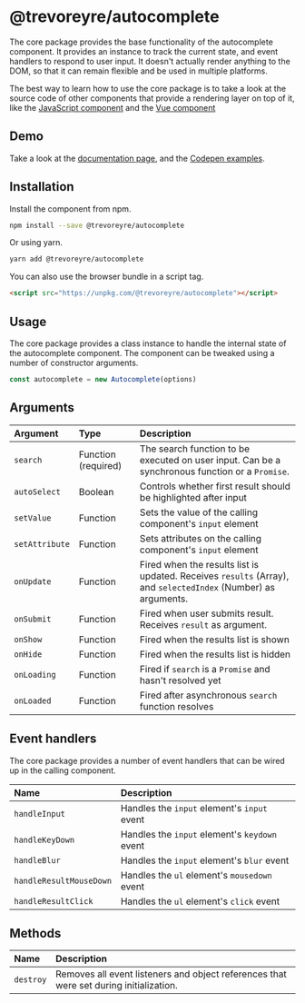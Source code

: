 # @trevoreyre/autocomplete

The core package provides the base functionality of the autocomplete component. It provides an instance to track the current state, and event handlers to respond to user input. It doesn't actually render anything to the DOM, so that it can remain flexible and be used in multiple platforms.

The best way to learn how to use the core package is to take a look at the source code of other components that provide a rendering layer on top of it, like the [JavaScript component][javascript-component] and the [Vue component][vue-component]

## Demo

Take a look at the [documentation page](https://autocomplete.trevoreyre.com), and the [Codepen examples](https://codepen.io/collection/DrwmoR/).

## Installation

Install the component from npm.

```bash
npm install --save @trevoreyre/autocomplete
```

Or using yarn.

```bash
yarn add @trevoreyre/autocomplete
```

You can also use the browser bundle in a script tag.

```html
<script src="https://unpkg.com/@trevoreyre/autocomplete"></script>
```

## Usage

The core package provides a class instance to handle the internal state of the autocomplete component. The component can be tweaked using a number of constructor arguments.

```js
const autocomplete = new Autocomplete(options)
```

## Arguments

| Argument       | Type                | Description                                                                                                    |
| :------------- | :------------------ | :------------------------------------------------------------------------------------------------------------- |
| `search`       | Function (required) | The search function to be executed on user input. Can be a synchronous function or a `Promise`.                |
| `autoSelect`   | Boolean             | Controls whether first result should be highlighted after input                                                |
| `setValue`     | Function            | Sets the value of the calling component's `input` element                                                      |
| `setAttribute` | Function            | Sets attributes on the calling component's `input` element                                                     |
| `onUpdate`     | Function            | Fired when the results list is updated. Receives `results` (Array), and `selectedIndex` (Number) as arguments. |
| `onSubmit`     | Function            | Fired when user submits result. Receives `result` as argument.                                                 |
| `onShow`       | Function            | Fired when the results list is shown                                                                           |
| `onHide`       | Function            | Fired when the results list is hidden                                                                          |
| `onLoading`    | Function            | Fired if `search` is a `Promise` and hasn't resolved yet                                                       |
| `onLoaded`     | Function            | Fired after asynchronous `search` function resolves                                                            |

## Event handlers

The core package provides a number of event handlers that can be wired up in the calling component.

| Name                    | Description                                   |
| :---------------------- | :-------------------------------------------- |
| `handleInput`           | Handles the `input` element's `input` event   |
| `handleKeyDown`         | Handles the `input` element's `keydown` event |
| `handleBlur`            | Handles the `input` element's `blur` event    |
| `handleResultMouseDown` | Handles the `ul` element's `mousedown` event  |
| `handleResultClick`     | Handles the `ul` element's `click` event      |

[javascript-component]: packages/autocomplete-js/Autocomplete.js
[vue-component]: packages/autocomplete-vue/Autocomplete.vue

## Methods

| Name      | Description                                                                            |
|:----------|:---------------------------------------------------------------------------------------|
| `destroy` | Removes all event listeners and object references that were set during initialization. |
